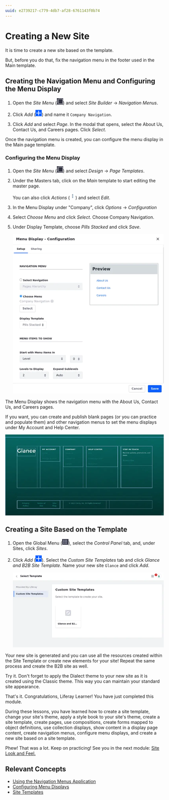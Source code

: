 ```yaml
---
uuid: e2739217-c779-4db7-af28-6761143f0b74
---
```

# Creating a New Site

It is time to create a new site based on the template.

But, before you do that, fix the navigation menu in the footer used in the Main template.

## Creating the Navigation Menu and Configuring the Menu Display

1. Open the *Site Menu* (![Site Menu](../../images/icon-product-menu.png)) and select *Site Builder* &rarr; *Navigation Menus*.

1. Click *Add* (![Add icon](../../images/icon-add.png)) and name it `Company Navigation`.

1. Click *Add* and select *Page*. In the modal that opens, select the About Us, Contact Us, and Careers pages. Click *Select*.

Once the navigation menu is created, you can configure the menu display in the Main page template.

### Configuring the Menu Display

1. Open the *Site Menu* (![Site Menu](../../images/icon-product-menu.png)) and select *Design* &rarr; *Page Templates*.

1. Under the Masters tab, click on the *Main* template to start editing the master page.

   You can also click *Actions* (![Action icon](../../images/icon-actions.png)) and select *Edit*.

1. In the Menu Display under "Company", click *Options* &rarr; *Configuration*

1. Select *Choose Menu* and click *Select*. Choose Company Navigation.

1. Under Display Template, choose *Pills Stacked* and click *Save*.

   ![Configure the Menu Display fragment](./creating-a-new-site/images/01.png)

The Menu Display shows the navigation menu with the About Us, Contact Us, and Careers pages.

If you want, you can create and publish blank pages (or you can practice and populate them) and other navigation menus to set the menu displays under My Account and Help Center.

![This is how the footer should look if you create the other navigation menus and configure the menu displays.](./creating-a-new-site/images/02.png)

## Creating a Site Based on the Template

1. Open the Global Menu (![Global Menu](../../images/icon-applications-menu.png)), select the *Control Panel* tab, and, under Sites, click *Sites*.

1. Click *Add* (![Add icon](../../images/icon-add.png)). Select the *Custom Site Templates* tab and click *Glance and B2B Site Template*. Name your new site `Glance` and click *Add*.

   ![Create a new site based on the site template you created.](./creating-a-new-site/images/03.png)

Your new site is generated and you can use all the resources created within the Site Template or create new elements for your site! Repeat the same process and create the B2B site as well.

Try it. Don't forget to apply the Dialect theme to your new site as it is created using the Classic theme. This way you can maintain your standard site appearance.

That's it. Congratulations, Liferay Learner! You have just completed this module.

During these lessons, you have learned how to create a site template, change your site's theme, apply a style book to your site's theme, create a site template, create pages, use compositions, create forms mapped to object definitions, use collection displays, show content in a display page content, create navigation menus, configure menu displays, and create a new site based on a site template.

Phew! That was a lot. Keep on practicing! See you in the next module: [Site Look and Feel.]()

## Relevant Concepts

- [Using the Navigation Menus Application](https://learn.liferay.com/web/guest/w/dxp/site-building/site-navigation/using-the-navigation-menus-application)
- [Configuring Menu Displays](https://learn.liferay.com/web/guest/w/dxp/site-building/site-navigation/configuring-menu-displays)
- [Site Templates](https://learn.liferay.com/web/guest/w/dxp/site-building/sites/site-templates)